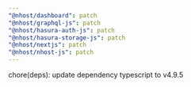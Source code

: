 ```yaml
---
"@nhost/dashboard": patch
"@nhost/graphql-js": patch
"@nhost/hasura-auth-js": patch
"@nhost/hasura-storage-js": patch
"@nhost/nextjs": patch
"@nhost/nhost-js": patch
---
```


chore(deps): update dependency typescript to v4.9.5
